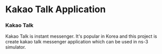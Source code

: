 Kakao Talk Application
======================

### Kakao Talk

Kakao Talk is instant messenger. It's popular in Korea and this project is create kakao talk messenger application which can be used in ns-3 simulator.
